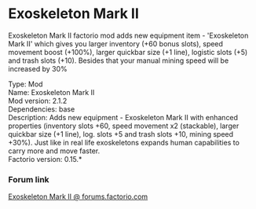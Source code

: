 # Exoskeleton Mark II
Exoskeleton Mark II factorio mod adds new equipment item - 'Exoskeleton Mark II' which gives you larger inventory (+60 bonus slots), speed movement boost (+100%), larger quickbar size (+1 line),  logistic slots (+5) and trash slots (+10). Besides that your manual mining speed will be increased by 30%

Type: Mod</br>
Name: Exoskeleton Mark II</br>
Mod version: 2.1.2</br>
Dependencies: base</br>
Description: Adds new equipment - Exoskeleton Mark II with enhanced properties (inventory slots +60, speed movement x2 (stackable), larger quickbar size (+1 line), log. slots +5 and trash slots +10, mining speed +30%). Just like in real life exoskeletons expands human capabilities to carry more and move faster.</br>
Factorio version: 0.15.*

### Forum link
[Exoskeleton Mark II @ forums.factorio.com](https://forums.factorio.com/viewtopic.php?f=93&t=39645&p=235794#p235794)
